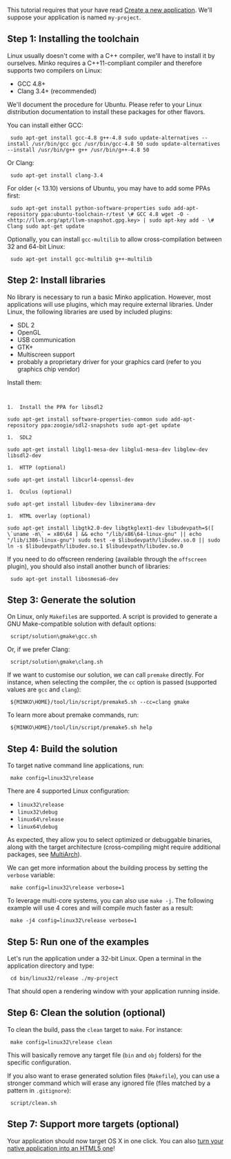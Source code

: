 This tutorial requires that your have read [Create a new application](Create_a_new_application.md). We'll suppose your application is named `my-project`.

Step 1: Installing the toolchain
--------------------------------

Linux usually doesn't come with a C++ compiler, we'll have to install it by ourselves. Minko requires a C++11-compliant compiler and therefore supports two compilers on Linux:

-   GCC 4.8+
-   Clang 3.4+ (recommended)

We'll document the procedure for Ubuntu. Please refer to your Linux distribution documentation to install these packages for other flavors.

You can install either GCC:


```
 sudo apt-get install gcc-4.8 g++-4.8 sudo update-alternatives --install /usr/bin/gcc gcc /usr/bin/gcc-4.8 50 sudo update-alternatives --install /usr/bin/g++ g++ /usr/bin/g++-4.8 50 
```


Or Clang:


```
 sudo apt-get install clang-3.4 
```


For older (\< 13.10) versions of Ubuntu, you may have to add some PPAs first:


```
 sudo apt-get install python-software-properties sudo add-apt-repository ppa:ubuntu-toolchain-r/test \# GCC 4.8 wget -O - <http://llvm.org/apt/llvm-snapshot.gpg.key> | sudo apt-key add - \# Clang sudo apt-get update 
```


Optionally, you can install `gcc-multilib` to allow cross-compilation between 32 and 64-bit Linux:


```
 sudo apt-get install gcc-multilib g++-multilib 
```


Step 2: Install libraries
-------------------------

No library is necessary to run a basic Minko application. However, most applications will use plugins, which may require external libraries. Under Linux, the following libraries are used by included plugins:

-   SDL 2
-   OpenGL
-   USB communication
-   GTK+
-   Multiscreen support
-   probably a proprietary driver for your graphics card (refer to you graphics chip vendor)

Install them:


```


1.  Install the PPA for libsdl2

sudo apt-get install software-properties-common sudo add-apt-repository ppa:zoogie/sdl2-snapshots sudo apt-get update

1.  SDL2

sudo apt-get install libgl1-mesa-dev libglu1-mesa-dev libglew-dev libsdl2-dev

1.  HTTP (optional)

sudo apt-get install libcurl4-openssl-dev

1.  Oculus (optional)

sudo apt-get install libudev-dev libxinerama-dev

1.  HTML overlay (optional)

sudo apt-get install libgtk2.0-dev libgtkglext1-dev libudevpath=$([ \`uname -m\` = x86\64 ] && echo "/lib/x86\64-linux-gnu" || echo "/lib/i386-linux-gnu") sudo test -e $libudevpath/libudev.so.0 || sudo ln -s $libudevpath/libudev.so.1 $libudevpath/libudev.so.0 
```


If you need to do offscreen rendering (available through the `offscreen` plugin), you should also install another bunch of libraries:


```
 sudo apt-get install libosmesa6-dev 
```


Step 3: Generate the solution
-----------------------------

On Linux, only `Makefile`s are supported. A script is provided to generate a GNU Make-compatible solution with default options:


```
 script/solution\gmake\gcc.sh 
```


Or, if we prefer Clang:


```
 script/solution\gmake\clang.sh 
```


If we want to customise our solution, we can call `premake` directly. For instance, when selecting the compiler, the `cc` option is passed (supported values are `gcc` and `clang`):


```
 ${MINKO\HOME}/tool/lin/script/premake5.sh --cc=clang gmake 
```


To learn more about premake commands, run:


```
 ${MINKO\HOME}/tool/lin/script/premake5.sh help 
```


Step 4: Build the solution
--------------------------

To target native command line applications, run:


```
 make config=linux32\release 
```


There are 4 supported Linux configuration:

-   `linux32\release`
-   `linux32\debug`
-   `linux64\release`
-   `linux64\debug`

As expected, they allow you to select optimized or debuggable binaries, along with the target architecture (cross-compiling might require additional packages, see [MultiArch](https://help.ubuntu.com/community/MultiArch)).

We can get more information about the building process by setting the `verbose` variable:


```
 make config=linux32\release verbose=1 
```


To leverage multi-core systems, you can also use `make -j`. The following example will use 4 cores and will compile much faster as a result:


```
 make -j4 config=linux32\release verbose=1 
```


Step 5: Run one of the examples
-------------------------------

Let's run the application under a 32-bit Linux. Open a terminal in the application directory and type:


```
 cd bin/linux32/release ./my-project 
```


That should open a rendering window with your application running inside.

Step 6: Clean the solution (optional)
-------------------------------------

To clean the build, pass the `clean` target to `make`. For instance:


```
 make config=linux32\release clean 
```


This will basically remove any target file (`bin` and `obj` folders) for the specific configuration.

If you also want to erase generated solution files (`Makefile`), you can use a stronger command which will erase any ignored file (files matched by a pattern in `.gitignore`):


```
 script/clean.sh 
```


Step 7: Support more targets (optional)
---------------------------------------

Your application should now target OS X in one click. You can also [turn your native application into an HTML5 one](Targeting_HTML5.md)!

